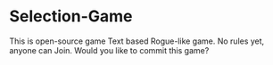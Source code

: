 # Selection-Game
This is open-source game Text based Rogue-like game. No rules yet, anyone can Join. Would you like to commit this game?
